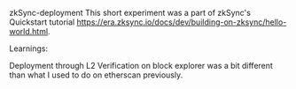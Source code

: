 zkSync-deployment
This short experiment was a part of zkSync's Quickstart tutorial https://era.zksync.io/docs/dev/building-on-zksync/hello-world.html.

Learnings:

Deployment through L2
Verification on block explorer was a bit different than what I used to do on etherscan previously.

